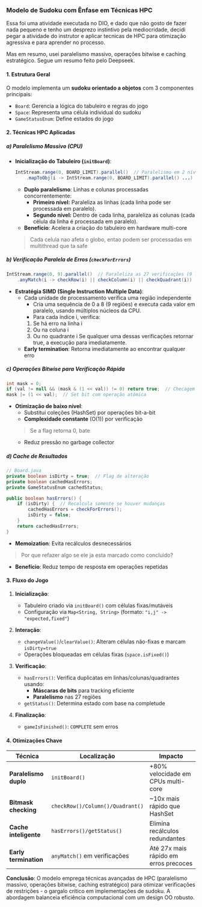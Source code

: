 ### Modelo de Sudoku com Ênfase em Técnicas HPC
Essa  foi uma atividade executada no DIO, e dado que não gosto de fazer nada pequeno e tenho um desprezo instintivo pela mediocridade, decidi pegar a atividade do instrutor e aplicar tecnicas de HPC para otimização agressiva e para aprender no processo.

Mas em resumo, usei paralelismo massivo, operações bitwise e caching estratégico. Segue um resumo feito pelo Deepseek.

#### **1. Estrutura Geral**
O modelo implementa um **sudoku orientado a objetos** com 3 componentes principais:
- `Board`: Gerencia a lógica do tabuleiro e regras do jogo
- `Space`: Representa uma célula individual do sudoku
- `GameStatusEnum`: Define estados do jogo

#### **2. Técnicas HPC Aplicadas**
##### **a) Paralelismo Massivo (CPU)**
- **Inicialização do Tabuleiro (`initBoard`)**:
  ```java
  IntStream.range(0, BOARD_LIMIT).parallel()  // Paralelismo em 2 níveis
      .mapToObj(i -> IntStream.range(0, BOARD_LIMIT).parallel() ...)
  ```
  - **Duplo paralelismo**: Linhas e colunas processadas concorrentemente:
    - **Primeiro nível:** Paraleliza as linhas (cada linha pode ser processada em paralelo).
    - **Segundo nível:** Dentro de cada linha, paraleliza as colunas (cada célula da linha é processada em paralelo).
  - **Benefício**: Acelera a criação do tabuleiro em hardware multi-core
  > Cada celula nao afeta o globo, entao podem ser processadas em multithread que ta safe

##### **b) Verificação Paralela de Erros (`checkForErrors`)**
```java
IntStream.range(0, 9).parallel()  // Paraleliza as 27 verificações (9 linhas + 9 colunas + 9 quadrantes)
    .anyMatch(i -> checkRow(i) || checkColumn(i) || checkQuadrant(i))
```
- **Estratégia SIMD (Single Instruction Multiple Data)**:
  - Cada unidade de processamento verifica uma região independente
    - Cria uma sequência de 0 a 8 (9 regiões) e executa cada valor em paralelo, usando múltiplos núcleos da CPU.  
    - Para cada índice i, verifica:
    1.  Se há erro na linha i
    2. Ou na coluna i
    3. Ou no quadrante i Se qualquer uma dessas verificações retornar true, a execução para imediatamente.
  - **Early termination**: Retorna imediatamente ao encontrar qualquer erro

##### **c) Operações Bitwise para Verificação Rápida**
```java
int mask = 0;
if (val != null && (mask & (1 << val)) != 0) return true;  // Checagem em O(1)
mask |= (1 << val);  // Set bit com operação atômica
```
- **Otimização de baixo nível**:
  - Substitui coleções (HashSet) por operações bit-a-bit
  - **Complexidade constante** (O(1)) por verificação
  > Se a flag retorna 0, bate
  - Reduz pressão no garbage collector

##### **d) Cache de Resultados**
```java
// Board.java
private boolean isDirty = true;  // Flag de alteração
private boolean cachedHasErrors;
private GameStatusEnum cachedStatus;

public boolean hasErrors() {
    if (isDirty) {  // Recalcula somente se houver mudanças
        cachedHasErrors = checkForErrors();
        isDirty = false;
    }
    return cachedHasErrors;
}
```
- **Memoization**: Evita recálculos desnecessários
> Por que refazer algo se ele ja esta marcado como concluido?
- **Benefício**: Reduz tempo de resposta em operações repetidas

#### **3. Fluxo do Jogo**
1. **Inicialização**:
   - Tabuleiro criado via `initBoard()` com células fixas/mutáveis
   - Configuração via `Map<String, String>` (formato: `"i,j" -> "expected,fixed"`)

2. **Interação**:
   - `changeValue()`/`clearValue()`: Alteram células não-fixas e marcam `isDirty=true`
   - Operações bloqueadas em células fixas (`space.isFixed()`)

3. **Verificação**:
   - `hasErrors()`: Verifica duplicatas em linhas/colunas/quadrantes usando:
     - **Máscaras de bits** para tracking eficiente
     - **Paralelismo** nas 27 regiões
   - `getStatus()`: Determina estado com base na completude

4. **Finalização**:
   - `gameIsFinished()`: `COMPLETE` sem erros

#### **4. Otimizações Chave**
| Técnica | Localização | Impacto |
|---------|-------------|---------|
| **Paralelismo duplo** | `initBoard()` | +80% velocidade em CPUs multi-core |
| **Bitmask checking** | `checkRow()/Column()/Quadrant()` | ~10x mais rápido que HashSet |
| **Cache inteligente** | `hasErrors()/getStatus()` | Elimina recálculos redundantes |
| **Early termination** | `anyMatch()` em verificações | Até 27x mais rápido em erros precoces |


**Conclusão**: O modelo emprega técnicas avançadas de HPC (paralelismo massivo, operações bitwise, caching estratégico) para otimizar verificações de restrições - o gargalo crítico em implementações de sudoku. A abordagem balanceia eficiência computacional com um design OO robusto.
